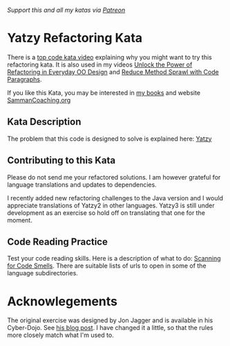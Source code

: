 _Support this and all my katas via [Patreon](https://www.patreon.com/EmilyBache)_
 
 # Yatzy Refactoring Kata

There is a [top code kata video](https://youtu.be/SvcJKNF_nRQ) explaining why you might want to try this refactoring kata. It is also used in my videos [Unlock the Power of Refactoring in Everyday OO Design](https://youtu.be/sngRW3zPiiE) and [Reduce Method Sprawl with Code Paragraphs](https://youtu.be/tPz1riXOrYk).

If you like this Kata, you may be interested in [my books](https://leanpub.com/u/emilybache) and website [SammanCoaching.org](https://sammancoaching.org)

## Kata Description

The problem that this code is designed to solve is explained here: [Yatzy](https://sammancoaching.org/kata_descriptions/yatzy.html)

## Contributing to this Kata
Please do not send me your refactored solutions. I am however grateful for language translations and updates to dependencies.

I recently added new refactoring challenges to the Java version and I would appreciate translations of Yatzy2 in other languages. Yatzy3 is still under development as an exercise so hold off on translating that one for the moment.

## Code Reading Practice
Test your code reading skills. Here is a description of what to do: [Scanning for Code Smells](https://sammancoaching.org/exercises/code_reading.html). There are suitable lists of urls to open in some of the language subdirectories.

# Acknowlegements

The original exercise was designed by Jon Jagger and is available in his Cyber-Dojo. See [his blog post](http://jonjagger.blogspot.co.uk/2012/05/yahtzee-cyber-dojo-refactoring-in-java.html). I have changed it a little, so that the rules more closely match what I'm used to.

